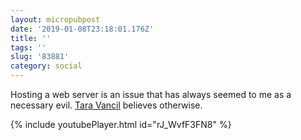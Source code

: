 ```yaml
---
layout: micropubpost
date: '2019-01-08T23:18:01.176Z'
title: ''
tags: ''
slug: '83881'
category: social
---
```

Hosting a web server is an issue that has always seemed to me as a necessary evil. [Tara Vancil](https://taravancil.com/) believes otherwise. 


{% include youtubePlayer.html id="rJ_WvfF3FN8" %}
